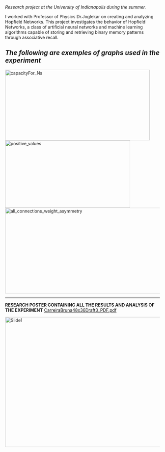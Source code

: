 *Research project at the University of Indianapolis during the summer.*

I worked with Professor of Physics Dr.Joglekar on creating and analyzing Hopfield Networks.
This project investigates the behavior of Hopfield Networks, a class of artificial neural networks and machine learning algorithms capable of storing and retrieving binary memory patterns through associative recall.  


***The following are exemples of graphs used in the experiment***  
-----------------------------------------------------------------------------------------------------------------------------------------------------------------------------------------------
<img width="471" height="230" alt="capacityFor_Ns" src="https://github.com/user-attachments/assets/b619b26a-4605-41fd-9aef-16953de582b8" />  <img width="407" height="220" alt="positive_values" src="https://github.com/user-attachments/assets/6463a83d-53a2-474b-a21d-960845ace9e8" />  
<img width="588" height="279" alt="all_connections_weight_asymmetry" src="https://github.com/user-attachments/assets/c1793f98-ef5a-49ae-804f-f7280162af50" />  

------------------------------------------------------------------------------------------------------------------------------------------------------------------------------------------------
**RESEARCH POSTER CONTAINING ALL THE RESULTS AND ANALYSIS OF THE EXPERIMENT**
[CarreiraBruna48x36Draft3_PDF.pdf](https://github.com/user-attachments/files/22977533/CarreiraBruna48x36Draft3_PDF.pdf)  

<img width="528" height="424" alt="Slide1" src="https://github.com/user-attachments/assets/12fa1b7c-58a3-4d04-b1cd-9ff9b53a4f38" />

